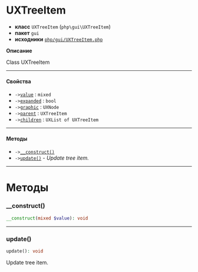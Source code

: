 # UXTreeItem

- **класс** `UXTreeItem` (`php\gui\UXTreeItem`)
- **пакет** `gui`
- **исходники** [`php/gui/UXTreeItem.php`](./src/main/resources/JPHP-INF/sdk/php/gui/UXTreeItem.php)

**Описание**

Class UXTreeItem

---

#### Свойства

- `->`[`value`](#prop-value) : `mixed`
- `->`[`expanded`](#prop-expanded) : `bool`
- `->`[`graphic`](#prop-graphic) : `UXNode`
- `->`[`parent`](#prop-parent) : `UXTreeItem`
- `->`[`children`](#prop-children) : `UXList of UXTreeItem`

---

#### Методы

- `->`[`__construct()`](#method-__construct)
- `->`[`update()`](#method-update) - _Update tree item._

---
# Методы

<a name="method-__construct"></a>

### __construct()
```php
__construct(mixed $value): void
```

---

<a name="method-update"></a>

### update()
```php
update(): void
```
Update tree item.